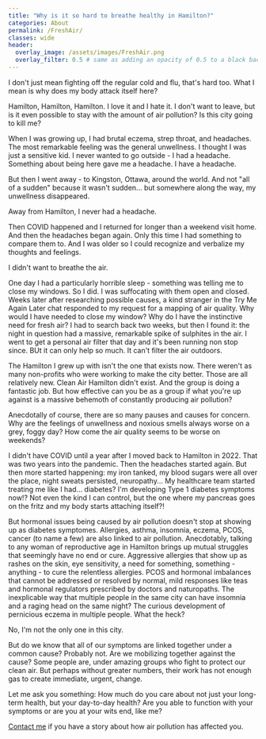 ```yaml
---
title: "Why is it so hard to breathe healthy in Hamilton?"
categories: About
permalink: /FreshAir/
classes: wide
header:
  overlay_image: /assets/images/FreshAir.png
  overlay_filter: 0.5 # same as adding an opacity of 0.5 to a black background
---
```


I don't just mean fighting off the regular cold and flu, that's hard too. What I mean is why does my body attack itself here? 

Hamilton, Hamilton, Hamilton. I love it and I hate it. I don't want to leave, but is it even possible to stay with the amount of air pollution? Is this city going to kill me? 

When I was growing up, I had brutal eczema, strep throat, and headaches. The most remarkable feeling was the general unwellness. I thought I was just a sensitive kid. I never wanted to go outside - I had a headache. Something about being here gave me a headache. I have a headache. 

But then I went away - to Kingston, Ottawa, around the world. And not "all of a sudden" because it wasn't sudden... but somewhere along the way, my unwellness disappeared.

Away from Hamilton, I never had a headache. 

Then COVID happened and I returned for longer than a weekend visit home. And then the headaches began again. Only this time I had something to compare them to. And I was older so I could recognize and verbalize my thoughts and feelings. 

I didn't want to breathe the air. 

One day I had a particularly horrible sleep - something was telling me to close my windows. So I did. I was suffocating with them open and closed. Weeks later after researching possible causes, a kind stranger in the Try Me Again Later chat responded to my request for a mapping of air quality. Why would I have needed to close my window? Why do I have the instinctive need for fresh air? I had to search back two weeks, but then I found it: the night in question had a massive, remarkable spike of sulphites in the air. I went to get a personal air filter that day and it's been running non stop since. BUt it can only help so much. It can't filter the air outdoors. 

The Hamilton I grew up with isn't the one that exists now. There weren't as many non-profits who were working to make the city better. Those are all relatively new. Clean Air Hamilton didn't exist. And the group is doing a fantastic job. But how effective can you be as a group if what you're up against is a massive behemoth of constantly producing air pollution? 

Anecdotally of course, there are so many pauses and causes for concern. Why are the feelings of unwellness and noxious smells always worse on a grey, foggy day? How come the air quality seems to be worse on weekends? 

I didn't have COVID until a year after I moved back to Hamilton in 2022. That was two years into the pandemic. Then the headaches started again. But then more started happening: my iron tanked, my blood sugars were all over the place, night sweats persisted, neuropathy... My healthcare team started treating me like I had... diabetes? I'm developing Type 1 diabetes symptoms now!? Not even the kind I can control, but the one where my pancreas goes on the fritz and my body starts attaching itself?! 

But hormonal issues being caused by air pollution doesn't stop at showing up as diabetes symptomes. Allergies, asthma, insomnia, eczema, PCOS, cancer (to name a few) are also linked to air pollution. Anecdotably, talking to any woman of reproductive age in Hamilton brings up mutual struggles that seemingly have no end or cure. Aggressive allergies that show up as rashes on the skin, eye sensitivity, a need for something, something - anything - to cure the relentless allergies. PCOS and hormonal imbalances that cannot be addressed or resolved by normal, mild responses like teas and hormonal regulators prescribed by doctors and naturopaths. The inexplicable way that multiple people in the same city can have insomnia and a raging head on the same night? The curious development of pernicious eczema in multiple people. What the heck? 

No, I'm not the only one in this city. 

But do we know that all of our symptoms are linked together under a common cause? Probably not. Are we mobilizing together against the cause? Some people are, under amazing groups who fight to protect our clean air. But perhaps without greater numbers, their work has not enough gas to create immediate, urgent, change. 

Let me ask you something: How much do you care about not just your long-term health, but your day-to-day health? Are you able to function with your symptoms or are you at your wits end, like me? 

<a href="mailto:freethefoot.hamilton@gmail.com">Contact me</a> if you have a story about how air pollution has affected you. 